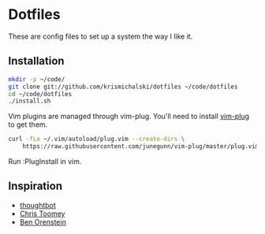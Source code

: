# Dotfiles

These are config files to set up a system the way I like it.

## Installation

  ```bash
  mkdir -p ~/code/
  git clone git://github.com/krismichalski/dotfiles ~/code/dotfiles
  cd ~/code/dotfiles
  ./install.sh
  ```

  Vim plugins are managed through vim-plug.
  You'll need to install [vim-plug](https://github.com/junegunn/vim-plug) to get them.

  ```bash
  curl -fLo ~/.vim/autoload/plug.vim --create-dirs \
      https://raw.githubusercontent.com/junegunn/vim-plug/master/plug.vim
  ```
  Run :PlugInstall in vim.

## Inspiration

- [thoughtbot](https://github.com/thoughtbot/dotfiles)
- [Chris Toomey](https://github.com/christoomey/dotfiles)
- [Ben Orenstein](https://github.com/r00k/dotfiles)


